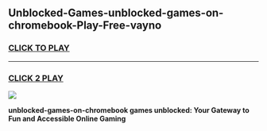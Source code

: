 
## Unblocked-Games-unblocked-games-on-chromebook-Play-Free-vayno
<h3>
<a href="https://premium76.site?title=unblocked-games-on-chromebook&ref=10A">CLICK TO PLAY</a></h3>
<hr>

<h3>
<a href="https://premium76.site?title=unblocked-games-on-chromebook&ref=10A">CLICK 2 PLAY</a>
  
</h3>

<a href="https://premium76.site?title=unblocked-games-on-chromebook&ref=10A"><img src="https://clearcache.store/games.png"></a>


**unblocked-games-on-chromebook games unblocked: Your Gateway to Fun and Accessible Online Gaming**
